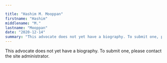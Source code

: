```yaml
---

title: "Hashim M. Mooppan"
firstname: "Hashim"
middlename: "M."
lastname: "Mooppan"
date: "2020-12-14"
summary: "This advocate does not yet have a biography. To submit one, please contact the site administrator."
---
```

This advocate does not yet have a biography. To submit one, please contact the site administrator.

